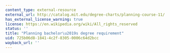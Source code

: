 ```yaml
---
content_type: external-resource
external_url: http://catalog.mit.edu/degree-charts/planning-course-11/
has_external_license_warning: true
license: https://en.wikipedia.org/wiki/All_rights_reserved
status: ''
title: "Planning bachelor\u2019s degree requirement"
uid: 725b06d8-1841-4c2f-8305-0006c64d2bcc
wayback_url: ''
---
```

